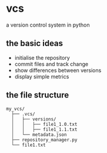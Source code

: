 # vcs
a version control system in python
## the basic ideas
* initialise the repository
* commit files and track change
* show differences between versions
* display simple metrics
## the file structure
```
my_vcs/
  ├── .vcs/
  │   ├── versions/
  │   │   ├── file1_1.0.txt
  │   │   ├── file1_1.1.txt
  │   └── metadata.json
  ├── repository_manager.py
  └── file1.txt
```
